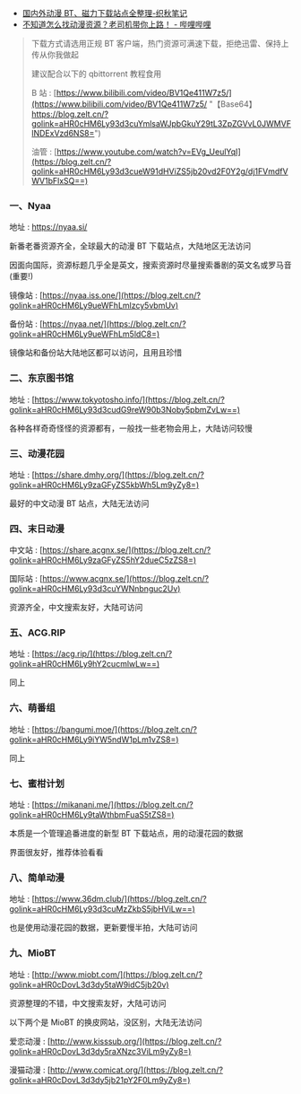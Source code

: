 - [国内外动漫 BT、磁力下载站点全整理-织秋笔记](https://blog.zelt.cn/%e5%9b%bd%e5%86%85%e5%a4%96%e5%8a%a8%e6%bc%abbt%e3%80%81%e7%a3%81%e5%8a%9b%e4%b8%8b%e8%bd%bd%e7%ab%99%e7%82%b9%e5%85%a8%e6%95%b4%e7%90%86/)
- [不知道怎么找动漫资源？老司机带你上路！ - 哔哩哔哩](https://www.bilibili.com/read/cv3355421/)

> 下载方式请选用正规 BT 客户端，热门资源可满速下载，拒绝迅雷、保持上传从你我做起
>
> 建议配合以下的 qbittorrent 教程食用
>
> B 站 : [](https://blog.zelt.cn/?golink=aHR0cHM6Ly93d3cuYmlsaWJpbGkuY29tL3ZpZGVvL0JWMVFlNDExVzd6NS8=)[https://www.bilibili.com/video/BV1Qe411W7z5/](https://www.bilibili.com/video/BV1Qe411W7z5/ "【Base64】https://blog.zelt.cn/?golink=aHR0cHM6Ly93d3cuYmlsaWJpbGkuY29tL3ZpZGVvL0JWMVFlNDExVzd6NS8=")
>
> 油管 : [](https://blog.zelt.cn/?golink=aHR0cHM6Ly93d3cueW91dHViZS5jb20vd2F0Y2g/dj1FVmdfVWV1bFlxSQ==)[https://www.youtube.com/watch?v=EVg_UeulYqI](https://blog.zelt.cn/?golink=aHR0cHM6Ly93d3cueW91dHViZS5jb20vd2F0Y2g/dj1FVmdfVWV1bFlxSQ==)

### 一、Nyaa

地址 : https://nyaa.si/

新番老番资源齐全，全球最大的动漫 BT 下载站点，大陆地区无法访问

因面向国际，资源标题几乎全是英文，搜索资源时尽量搜索番剧的英文名或罗马音(重要!)

镜像站 : [](https://blog.zelt.cn/?golink=aHR0cHM6Ly9ueWFhLmlzcy5vbmUv)[https://nyaa.iss.one/](https://blog.zelt.cn/?golink=aHR0cHM6Ly9ueWFhLmlzcy5vbmUv)

备份站 : [](https://blog.zelt.cn/?golink=aHR0cHM6Ly9ueWFhLm5ldC8=)[https://nyaa.net/](https://blog.zelt.cn/?golink=aHR0cHM6Ly9ueWFhLm5ldC8=)

镜像站和备份站大陆地区都可以访问，且用且珍惜

### 二、东京图书馆

地址 : [](https://blog.zelt.cn/?golink=aHR0cHM6Ly93d3cudG9reW90b3Noby5pbmZvLw==)[https://www.tokyotosho.info/](https://blog.zelt.cn/?golink=aHR0cHM6Ly93d3cudG9reW90b3Noby5pbmZvLw==)

各种各样奇奇怪怪的资源都有，一般找一些老物会用上，大陆访问较慢

### 三、动漫花园

地址 : [](https://blog.zelt.cn/?golink=aHR0cHM6Ly9zaGFyZS5kbWh5Lm9yZy8=)[https://share.dmhy.org/](https://blog.zelt.cn/?golink=aHR0cHM6Ly9zaGFyZS5kbWh5Lm9yZy8=)

最好的中文动漫 BT 站点，大陆无法访问

### 四、末日动漫

中文站 : [](https://blog.zelt.cn/?golink=aHR0cHM6Ly9zaGFyZS5hY2dueC5zZS8=)[https://share.acgnx.se/](https://blog.zelt.cn/?golink=aHR0cHM6Ly9zaGFyZS5hY2dueC5zZS8=)

国际站 : [](https://blog.zelt.cn/?golink=aHR0cHM6Ly93d3cuYWNnbnguc2Uv)[https://www.acgnx.se/](https://blog.zelt.cn/?golink=aHR0cHM6Ly93d3cuYWNnbnguc2Uv)

资源齐全，中文搜索友好，大陆可访问

### 五、ACG.RIP

地址 : [](https://blog.zelt.cn/?golink=aHR0cHM6Ly9hY2cucmlwLw==)[https://acg.rip/](https://blog.zelt.cn/?golink=aHR0cHM6Ly9hY2cucmlwLw==)

同上

### 六、萌番组

地址 : [](https://blog.zelt.cn/?golink=aHR0cHM6Ly9iYW5ndW1pLm1vZS8=)[https://bangumi.moe/](https://blog.zelt.cn/?golink=aHR0cHM6Ly9iYW5ndW1pLm1vZS8=)

同上

### 七、蜜柑计划

地址 : [](https://blog.zelt.cn/?golink=aHR0cHM6Ly9taWthbmFuaS5tZS8=)[https://mikanani.me/](https://blog.zelt.cn/?golink=aHR0cHM6Ly9taWthbmFuaS5tZS8=)

本质是一个管理追番进度的新型 BT 下载站点，用的动漫花园的数据

界面很友好，推荐体验看看

### 八、简单动漫

地址 : [](https://blog.zelt.cn/?golink=aHR0cHM6Ly93d3cuMzZkbS5jbHViLw==)[https://www.36dm.club/](https://blog.zelt.cn/?golink=aHR0cHM6Ly93d3cuMzZkbS5jbHViLw==)

也是使用动漫花园的数据，更新要慢半拍，大陆可访问

### 九、MioBT

地址 : [](https://blog.zelt.cn/?golink=aHR0cDovL3d3dy5taW9idC5jb20v)[http://www.miobt.com/](https://blog.zelt.cn/?golink=aHR0cDovL3d3dy5taW9idC5jb20v)

资源整理的不错，中文搜索友好，大陆可访问

以下两个是 MioBT 的换皮网站，没区别，大陆无法访问

爱恋动漫 : [](https://blog.zelt.cn/?golink=aHR0cDovL3d3dy5raXNzc3ViLm9yZy8=)[http://www.kisssub.org/](https://blog.zelt.cn/?golink=aHR0cDovL3d3dy5raXNzc3ViLm9yZy8=)

漫猫动漫 : [](https://blog.zelt.cn/?golink=aHR0cDovL3d3dy5jb21pY2F0Lm9yZy8=)[http://www.comicat.org/](https://blog.zelt.cn/?golink=aHR0cDovL3d3dy5jb21pY2F0Lm9yZy8=)
